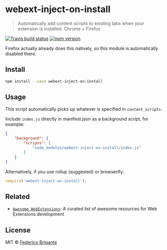 # webext-inject-on-install

> Automatically add content scripts to existing tabs when your extension is installed. Chrome + Firefox

[![Travis build status](https://api.travis-ci.org/bfred-it/webext-inject-on-install.svg?branch=master)](https://travis-ci.org/bfred-it/webext-inject-on-install)
[![npm version](https://img.shields.io/npm/v/webext-inject-on-install.svg)](https://www.npmjs.com/package/webext-inject-on-install) 

Firefox actually already does this natively, so this module is automatically disabled there.

## Install

```sh
npm install --save webext-inject-on-install
```

## Usage

This script automatically picks up whatever is specified in `content_scripts`. 

Include `index.js` directly in manifest.json as a background script, for example:

```json
{
    "background": {
        "scripts": [
            "node_modules/webext-inject-on-install/index.js"
        ]
    }
}
```

Alternatively, if you use rollup (suggested) or browserify:

```js
require('webext-inject-on-install');
```

## Related

* [`Awesome WebExtensions`](https://github.com/bfred-it/Awesome-WebExtensions): A curated list of awesome resources for Web Extensions development

## License

MIT © [Federico Brigante](http://twitter.com/bfred_it)
